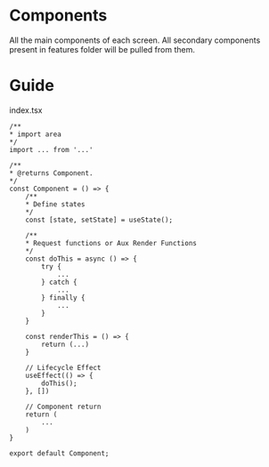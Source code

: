 # Components

All the main components of each screen. All secondary components present in features folder will be pulled from them. 

# Guide
index.tsx
```
/**
* import area
*/
import ... from '...'

/**
* @returns Component.
*/
const Component = () => {
    /**
    * Define states
    */
    const [state, setState] = useState();

    /**
    * Request functions or Aux Render Functions
    */
    const doThis = async () => {
        try {
            ...
        } catch {
            ...
        } finally {
            ...
        }
    }

    const renderThis = () => {
        return (...)
    }

    // Lifecycle Effect
    useEffect(() => {
        doThis();
    }, [])

    // Component return 
    return (
        ...
    )
}

export default Component;
```